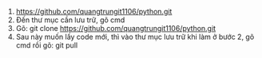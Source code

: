 1. https://github.com/quangtrungit1106/python.git
2. Đến thư mục cần lưu trữ, gõ cmd
3. Gõ: git clone https://github.com/quangtrungit1106/python.git
4. Sau này muốn lấy code mới, thì vào thư mục lưu trữ khi làm ở bước 2, gõ cmd
   rồi gõ: git pull
